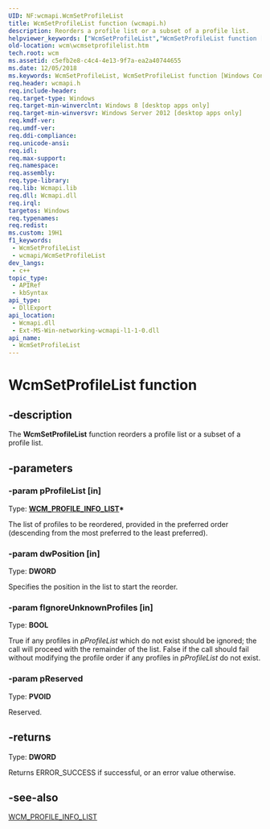 ```yaml
---
UID: NF:wcmapi.WcmSetProfileList
title: WcmSetProfileList function (wcmapi.h)
description: Reorders a profile list or a subset of a profile list.
helpviewer_keywords: ["WcmSetProfileList","WcmSetProfileList function [Windows Connection Manager]","wcm.wcmsetprofilelist","wcmapi/WcmSetProfileList"]
old-location: wcm\wcmsetprofilelist.htm
tech.root: wcm
ms.assetid: c5efb2e8-c4c4-4e13-9f7a-ea2a40744655
ms.date: 12/05/2018
ms.keywords: WcmSetProfileList, WcmSetProfileList function [Windows Connection Manager], wcm.wcmsetprofilelist, wcmapi/WcmSetProfileList
req.header: wcmapi.h
req.include-header: 
req.target-type: Windows
req.target-min-winverclnt: Windows 8 [desktop apps only]
req.target-min-winversvr: Windows Server 2012 [desktop apps only]
req.kmdf-ver: 
req.umdf-ver: 
req.ddi-compliance: 
req.unicode-ansi: 
req.idl: 
req.max-support: 
req.namespace: 
req.assembly: 
req.type-library: 
req.lib: Wcmapi.lib
req.dll: Wcmapi.dll
req.irql: 
targetos: Windows
req.typenames: 
req.redist: 
ms.custom: 19H1
f1_keywords:
 - WcmSetProfileList
 - wcmapi/WcmSetProfileList
dev_langs:
 - c++
topic_type:
 - APIRef
 - kbSyntax
api_type:
 - DllExport
api_location:
 - Wcmapi.dll
 - Ext-MS-Win-networking-wcmapi-l1-1-0.dll
api_name:
 - WcmSetProfileList
---
```


# WcmSetProfileList function


## -description

The <b>WcmSetProfileList</b> function reorders a profile list or a subset of a profile list.

## -parameters

### -param pProfileList [in]

Type: <b><a href="https://docs.microsoft.com/windows/desktop/api/wcmapi/ns-wcmapi-wcm_profile_info_list">WCM_PROFILE_INFO_LIST</a>*</b>

The list of profiles to be reordered, provided in the preferred order (descending from the most preferred to the least preferred).

### -param dwPosition [in]

Type: <b>DWORD</b>

Specifies the position in the list to start the reorder.

### -param fIgnoreUnknownProfiles [in]

Type: <b>BOOL</b>

True if any profiles in <i>pProfileList</i> which do not exist should be ignored; the call will proceed with the remainder of the list. False if the call should fail without modifying the profile order if any profiles in <i>pProfileList</i> do not exist.

### -param pReserved

Type: <b>PVOID</b>

Reserved.

## -returns

Type: <b>DWORD</b>

Returns ERROR_SUCCESS if successful, or an error value otherwise.

## -see-also

<a href="https://docs.microsoft.com/windows/desktop/api/wcmapi/ns-wcmapi-wcm_profile_info_list">WCM_PROFILE_INFO_LIST</a>

